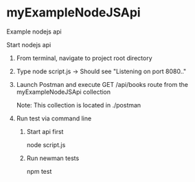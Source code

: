 # myExampleNodeJSApi
Example nodejs api

Start nodejs api

1. From terminal, navigate to project root directory 
2. Type node script.js -> Should see "Listening on port 8080.."
3. Launch Postman and execute GET /api/books route from the myExampleNodeJSApi collection

    Note: This collection is located in ./postman


4. Run test via command line

    1. Start api first 

        node script.js

    2. Run newman tests
    
        npm test    

    



